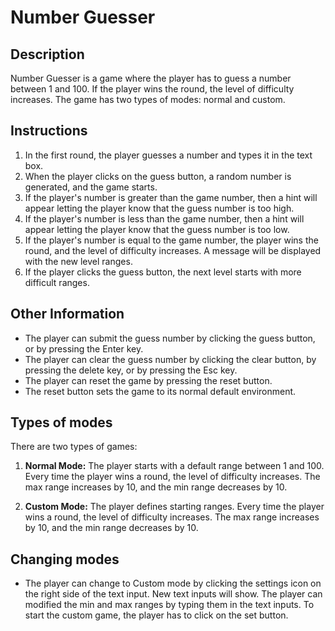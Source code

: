 # Number Guesser
## Description
Number Guesser is a game where the player has to guess a number between 1 and 100.
If the player wins the round, the level of difficulty increases.
The game has two types of modes: normal and custom.

## Instructions
1. In the first round, the player guesses a number and types it in the text box.
2. When the player clicks on the guess button, a random number is generated, and the game starts.
3. If the player's number is greater than the game number, then a hint will appear letting the player know that the guess number is too high.
4. If the player's number is less than the game number, then a hint will appear letting the player know that the guess number is too low.
5. If the player's number is equal to the game number, the player wins the round, and the level of difficulty increases. A message will be displayed with the new level ranges.
6. If the player clicks the guess button, the next level starts with more difficult ranges.

## Other Information
* The player can submit the guess number by clicking the guess button, or by pressing the Enter key.
* The player can clear the guess number by clicking the clear button, by pressing the delete key, or by pressing the Esc key.
* The player can reset the game by pressing the reset button.
* The reset button sets the game to its normal default environment.

## Types of modes
There are two types of games:
1. **Normal Mode:** The player starts with a default range between 1 and 100. Every time the player wins a round, the level of difficulty increases. The max range increases by 10, and the min range decreases by 10.

2. **Custom Mode:** The player defines starting ranges. Every time the player wins a round, the level of difficulty increases. The max range increases by 10, and the min range decreases by 10.

## Changing modes
* The player can change to Custom mode by clicking the settings icon on the right side of the text input. New text inputs will show. The player can modified the min and max ranges by typing them in the text inputs. To start the custom game, the player has to click on the set button.
